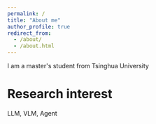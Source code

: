 ```yaml
---
permalink: /
title: "About me"
author_profile: true
redirect_from: 
  - /about/
  - /about.html
---
```


I am a master's student from Tsinghua University 

Research interest
======
LLM, VLM, Agent
